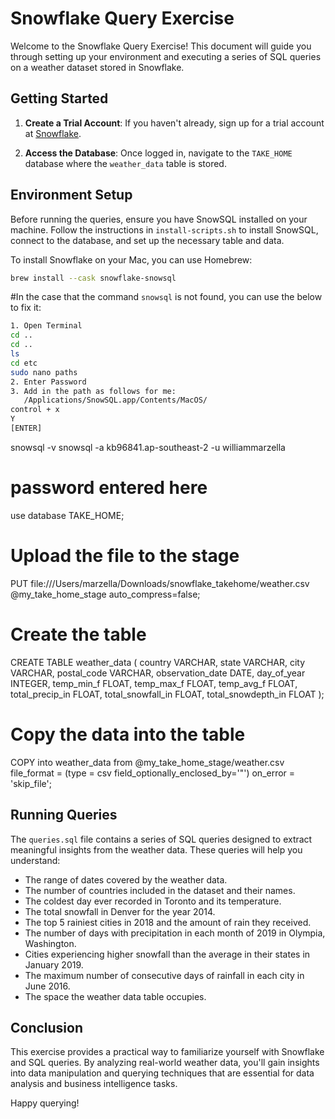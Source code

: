 # Snowflake Query Exercise

Welcome to the Snowflake Query Exercise! This document will guide you through setting up your environment and executing a series of SQL queries on a weather dataset stored in Snowflake. 

## Getting Started

1. **Create a Trial Account**: If you haven't already, sign up for a trial account at [Snowflake](https://app.snowflake.com/zzgoyys/wv29513/#/data/databases/TAKE_HOME).

2. **Access the Database**: Once logged in, navigate to the `TAKE_HOME` database where the `weather_data` table is stored.

## Environment Setup

Before running the queries, ensure you have SnowSQL installed on your machine. Follow the instructions in `install-scripts.sh` to install SnowSQL, connect to the database, and set up the necessary table and data.

To install Snowflake on your Mac, you can use Homebrew:

```bash
brew install --cask snowflake-snowsql
```

#In the case that the command `snowsql` is not found, you can use the below to fix it:

```bash
1. Open Terminal
cd ..
cd ..
ls
cd etc
sudo nano paths
2. Enter Password
3. Add in the path as follows for me:
   /Applications/SnowSQL.app/Contents/MacOS/
control + x
Y
[ENTER]
```

snowsql -v
snowsql -a kb96841.ap-southeast-2 -u williammarzella
# password entered here

use database TAKE_HOME;

# Upload the file to the stage

PUT file:///Users/marzella/Downloads/snowflake_takehome/weather.csv 
@my_take_home_stage 
auto_compress=false;

# Create the table

CREATE TABLE weather_data (
    country VARCHAR,
    state VARCHAR,
    city VARCHAR,
    postal_code VARCHAR,
    observation_date DATE,
    day_of_year INTEGER,
    temp_min_f FLOAT,
    temp_max_f FLOAT,
    temp_avg_f FLOAT,
    total_precip_in FLOAT,
    total_snowfall_in FLOAT,
    total_snowdepth_in FLOAT
);

# Copy the data into the table

COPY into weather_data
from @my_take_home_stage/weather.csv
file_format = (type = csv field_optionally_enclosed_by='"')
on_error = 'skip_file';

## Running Queries

The `queries.sql` file contains a series of SQL queries designed to extract meaningful insights from the weather data. These queries will help you understand:

- The range of dates covered by the weather data.
- The number of countries included in the dataset and their names.
- The coldest day ever recorded in Toronto and its temperature.
- The total snowfall in Denver for the year 2014.
- The top 5 rainiest cities in 2018 and the amount of rain they received.
- The number of days with precipitation in each month of 2019 in Olympia, Washington.
- Cities experiencing higher snowfall than the average in their states in January 2019.
- The maximum number of consecutive days of rainfall in each city in June 2016.
- The space the weather data table occupies.

## Conclusion

This exercise provides a practical way to familiarize yourself with Snowflake and SQL queries. By analyzing real-world weather data, you'll gain insights into data manipulation and querying techniques that are essential for data analysis and business intelligence tasks.

Happy querying!
